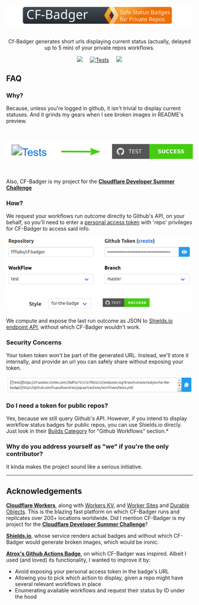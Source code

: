 <center>

&nbsp; &nbsp;&nbsp; &nbsp;&nbsp; &nbsp;![Logo](docs/images/cf-badger-extended-title-round-corners.svg)&nbsp; &nbsp;&nbsp; &nbsp;&nbsp; &nbsp;

Cf-Badger generates short urls displaying current status (actually, delayed up to 5 min) of your private repos workflows. 


 ![](https://img.shields.io/badge/Cloudflare-Workers-orange?color=f38020&logo=cloudflare&logoColor=f38020&style=for-the-badge&labelColor=3e464e) &nbsp; &nbsp; [![Tests](https://cf-badger.ctohm.com/9c6530e5f3abdb0f6247/endpoint.svg?branch=master&style=for-the-badge)](https://github.com/ffflabs/cf-badger/actions/workflows/tests.yml) &nbsp; &nbsp; ![](https://img.shields.io/static/v1?label=Made%20With&message=TypeScript&color=f0f0f0&labelColor=3974c0&style=for-the-badge&logo=typescript&logoColor=white&messageColor=3974c0)

</center>

## FAQ

### Why? 

Because, unless you're logged in github, it isn't trivial to display current statuses. And it grinds my gears when I see broken images in README's preview.

<center>
&nbsp;

![From broken to leet](docs/images/before_and_after200.svg)

&nbsp;
</center>

Also, CF-Badger is my project for the **[Cloudflare Developer Summer Challenge](https://challenge.developers.cloudflare.com/)**
### How?

We request your workflows run outcome directly to Github's API, on your behalf, so you'll need to enter a [personal access token](https://github.com/settings/tokens/new?scopes=repo&description=cf-badger.ctohm.com) with 'repo' privileges for CF-Badger to access said info.

<center>

![](docs/images/screenshot.png)

</center>

We compute and expose the last run outcome as JSON to [Shields.io endpoint API](https://shields.io/endpoint), without which CF-Badger wouldn't work.
### Security Concerns

Your token token won't be part of the generated URL. Instead, we'll store it internally, and provide an url you can safely share without exposing your token.

<center>

![](docs/images/markdown.png)

</center>


### Do I need a token for public repos?

Yes, because we still query Github's API. However, if you intend to display workflow status badges for public repos, you can use Shields.io direcly. Just look in their [Builds Category](https://shields.io/category/build) for "Github Workflows" section.*


### Why do you address yourself as "we" if you're the only contributor?


It kinda makes the project sound like a serious initiative. 

--------------
## Acknowledgements

**[Cloudflare Workers](https://www.cloudflare.com/products/workers)**, along with [Workers KV](https://www.cloudflare.com/products/workers-kv/), and [Worker Sites](https://github.com/cloudflare/worker-sites-template) and [Durable Objects](https://blog.cloudflare.com/introducing-workers-durable-objects/). This is the blazing fast platform on which CF-Badger runs and replicates over 200+ locations worldwide. Did I mention CF-Badger is my project for the **[Cloudflare Developer Summer Challenge](https://challenge.developers.cloudflare.com/)**?

**[Shields.io](https://shields.io)**, whose service renders actual badges and without which CF-Badger would generate broken images, which would be ironic.

**[Atrox's Github Actions Badge](https://actions-badge.atrox.dev/)**, on which CF-Badger was inspired. Albeit I used (and loved) its functionality, I wanted to improve it by:

- Avoid exposing your personal access token in the badge's URL
- Allowing you to pick which action to display, given a repo might have several relevant workflows in place
- Enumerating available workflows and request their status by ID under the hood

